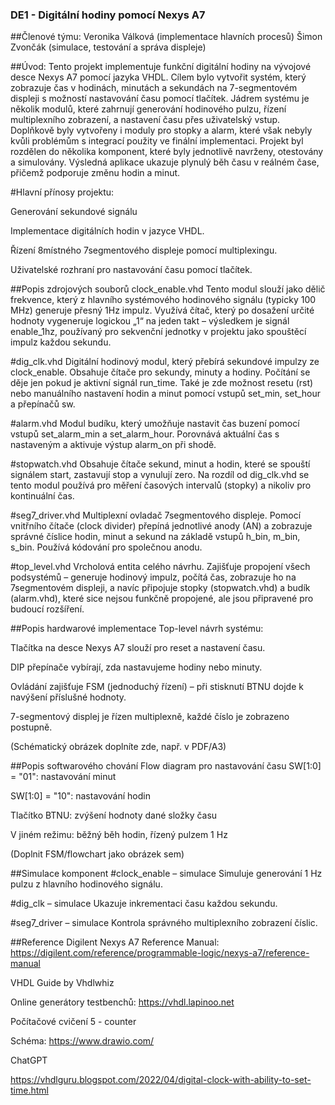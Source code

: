 ### DE1 - Digitální hodiny pomocí Nexys A7
##Členové týmu:
Veronika Válková (implementace hlavních procesů)
Šimon Zvončák (simulace, testování a správa displeje)

##Úvod:
Tento projekt implementuje funkční digitální hodiny na vývojové desce Nexys A7 pomocí jazyka VHDL. Cílem bylo vytvořit systém, který zobrazuje čas v hodinách, minutách a sekundách na 7-segmentovém displeji s možností nastavování času pomocí tlačítek. Jádrem systému je několik modulů, které zahrnují generování hodinového pulzu, řízení multiplexního zobrazení, a nastavení času přes uživatelský vstup. Doplňkově byly vytvořeny i moduly pro stopky a alarm, které však nebyly kvůli problémům s integrací použity ve finální implementaci. Projekt byl rozdělen do několika komponent, které byly jednotlivě navrženy, otestovány a simulovány. Výsledná aplikace ukazuje plynulý běh času v reálném čase, přičemž podporuje změnu hodin a minut.

#Hlavní přínosy projektu:

Generování sekundové signálu

Implementace digitálních hodin v jazyce VHDL.

Řízení 8místného 7segmentového displeje pomocí multiplexingu.

Uživatelské rozhraní pro nastavování času pomocí tlačítek.




##Popis zdrojových souborů
clock_enable.vhd
Tento modul slouží jako dělič frekvence, který z hlavního systémového hodinového signálu (typicky 100 MHz) generuje přesný 1Hz impulz. Využívá čítač, který po dosažení určité hodnoty vygeneruje logickou „1“ na jeden takt – výsledkem je signál enable_1hz, používaný pro sekvenční jednotky v projektu jako spouštěcí impulz každou sekundu.

#dig_clk.vhd
Digitální hodinový modul, který přebírá sekundové impulzy ze clock_enable. Obsahuje čítače pro sekundy, minuty a hodiny. Počítání se děje jen pokud je aktivní signál run_time. Také je zde možnost resetu (rst) nebo manuálního nastavení hodin a minut pomocí vstupů set_min, set_hour a přepínačů sw.

#alarm.vhd
Modul budíku, který umožňuje nastavit čas buzení pomocí vstupů set_alarm_min a set_alarm_hour. Porovnává aktuální čas s nastaveným a aktivuje výstup alarm_on při shodě.

#stopwatch.vhd
Obsahuje čítače sekund, minut a hodin, které se spouští signálem start, zastavují stop a vynulují zero. Na rozdíl od dig_clk.vhd se tento modul používá pro měření časových intervalů (stopky) a nikoliv pro kontinuální čas.

#seg7_driver.vhd
Multiplexní ovladač 7segmentového displeje. Pomocí vnitřního čítače (clock divider) přepíná jednotlivé anody (AN) a zobrazuje správné číslice hodin, minut a sekund na základě vstupů h_bin, m_bin, s_bin. Používá kódování pro společnou anodu.

#top_level.vhd
Vrcholová entita celého návrhu. Zajišťuje propojení všech podsystémů – generuje hodinový impulz, počítá čas, zobrazuje ho na 7segmentovém displeji, a navíc připojuje stopky (stopwatch.vhd) a budík (alarm.vhd), které sice nejsou funkčně propojené, ale jsou připravené pro budoucí rozšíření.


##Popis hardwarové implementace
Top-level návrh systému:

Tlačítka na desce Nexys A7 slouží pro reset a nastavení času.

DIP přepínače vybírají, zda nastavujeme hodiny nebo minuty.

Ovládání zajišťuje FSM (jednoduchý řízení) – při stisknutí BTNU dojde k navýšení příslušné hodnoty.

7-segmentový displej je řízen multiplexně, každé číslo je zobrazeno postupně.

(Schématický obrázek doplníte zde, např. v PDF/A3)

##Popis softwarového chování
Flow diagram pro nastavování času
SW[1:0] = "01": nastavování minut

SW[1:0] = "10": nastavování hodin

Tlačítko BTNU: zvýšení hodnoty dané složky času

V jiném režimu: běžný běh hodin, řízený pulzem 1 Hz

(Doplnit FSM/flowchart jako obrázek sem)

##Simulace komponent
#clock_enable – simulace
Simuluje generování 1 Hz pulzu z hlavního hodinového signálu.

#dig_clk – simulace
Ukazuje inkrementaci času každou sekundu.

#seg7_driver – simulace
Kontrola správného multiplexního zobrazení číslic.

##Reference
Digilent Nexys A7 Reference Manual: https://digilent.com/reference/programmable-logic/nexys-a7/reference-manual

VHDL Guide by Vhdlwhiz

Online generátory testbenchů: https://vhdl.lapinoo.net

Počítačové cvičení 5 - counter

Schéma: https://www.drawio.com/

ChatGPT

https://vhdlguru.blogspot.com/2022/04/digital-clock-with-ability-to-set-time.html




